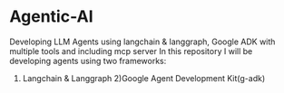 # Agentic-AI
Developing LLM Agents using langchain &amp; langgraph, Google ADK with  multiple tools and including mcp server 
In this repository I will be developing agents using two frameworks:
1) Langchain & Langgraph 2)Google Agent Development Kit(g-adk) 
